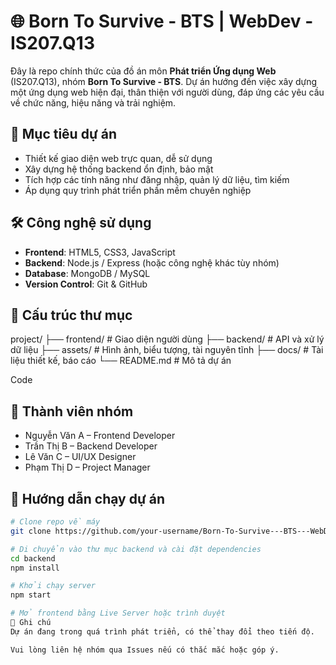 # 🌐 Born To Survive - BTS | WebDev - IS207.Q13

Đây là repo chính thức của đồ án môn **Phát triển Ứng dụng Web** (IS207.Q13), nhóm **Born To Survive - BTS**. Dự án hướng đến việc xây dựng một ứng dụng web hiện đại, thân thiện với người dùng, đáp ứng các yêu cầu về chức năng, hiệu năng và trải nghiệm.

## 🎯 Mục tiêu dự án
- Thiết kế giao diện web trực quan, dễ sử dụng
- Xây dựng hệ thống backend ổn định, bảo mật
- Tích hợp các tính năng như đăng nhập, quản lý dữ liệu, tìm kiếm
- Áp dụng quy trình phát triển phần mềm chuyên nghiệp

## 🛠️ Công nghệ sử dụng
- **Frontend**: HTML5, CSS3, JavaScript
- **Backend**: Node.js / Express (hoặc công nghệ khác tùy nhóm)
- **Database**: MongoDB / MySQL
- **Version Control**: Git & GitHub

## 📁 Cấu trúc thư mục
project/
├── frontend/      # Giao diện người dùng 
├── backend/       # API và xử lý dữ liệu 
├── assets/        # Hình ảnh, biểu tượng, tài nguyên tĩnh 
├── docs/          # Tài liệu thiết kế, báo cáo 
└── README.md      # Mô tả dự án

Code

## 👥 Thành viên nhóm
- Nguyễn Văn A – Frontend Developer
- Trần Thị B – Backend Developer
- Lê Văn C – UI/UX Designer
- Phạm Thị D – Project Manager

## 🚀 Hướng dẫn chạy dự án
```bash
# Clone repo về máy
git clone https://github.com/your-username/Born-To-Survive---BTS---WebDev---IS207.Q13.git

# Di chuyển vào thư mục backend và cài đặt dependencies
cd backend
npm install

# Khởi chạy server
npm start

# Mở frontend bằng Live Server hoặc trình duyệt
📌 Ghi chú
Dự án đang trong quá trình phát triển, có thể thay đổi theo tiến độ.

Vui lòng liên hệ nhóm qua Issues nếu có thắc mắc hoặc góp ý.
